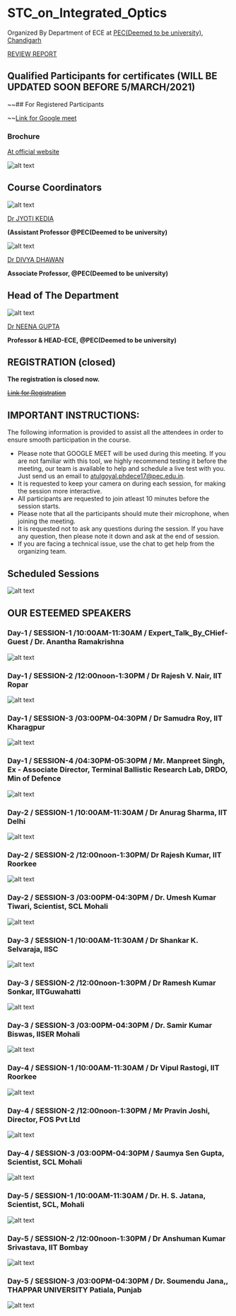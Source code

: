 # STC_on_Integrated_Optics
Organized By Department of ECE at [PEC(Deemed to be university), Chandigarh](https://www.pec.ac.in/events/online-short-term-course-integrated-optics)

[REVIEW REPORT](https://github.com/NANOPHOTONIC-RESEARCH-SOCIETY-AT-PEC/STC_on_Integrated_Optics/tree/main/session_revies)

## Qualified Participants for certificates (WILL BE UPDATED SOON BEFORE 5/MARCH/2021)


~~## For Registered Participants

~~[Link for Google meet](https://meet.google.com/nba-ixrn-gmq?hs=224)

### Brochure

[At official website](https://pec.ac.in/sites/default/files/uploads/events/stc_integrated_optics_brochure.pdf)

![alt text](https://github.com/NANOPHOTONIC-RESEARCH-SOCIETY-AT-PEC/STC_on_Integrated_Optics/blob/main/main.jpg)

## Course Coordinators 

![alt text](https://github.com/NANOPHOTONIC-RESEARCH-SOCIETY-AT-PEC/STC_on_Integrated_Optics/blob/main/Guest%20Speakers/Dr%20Kedia.PNG)

[Dr JYOTI KEDIA](https://pec.ac.in/jyoti-kedia)

**(Assistant Professor @PEC(Deemed to be university)**

![alt text](https://github.com/NANOPHOTONIC-RESEARCH-SOCIETY-AT-PEC/STC_on_Integrated_Optics/blob/main/Guest%20Speakers/Dr%20Dhawan.PNG)

[Dr DIVYA DHAWAN](https://pec.ac.in/divya-0)

**Associate Professor, @PEC(Deemed to be university)**

## Head of The Department

![alt text](https://github.com/NANOPHOTONIC-RESEARCH-SOCIETY-AT-PEC/STC_on_Integrated_Optics/blob/main/Guest%20Speakers/Dr%20Gupta.PNG)

[Dr NEENA GUPTA](https://pec.ac.in/neena-gupta)

**Professor & HEAD-ECE, @PEC(Deemed to be university)**

## REGISTRATION (closed)

**The registration is closed now.**

~~[Link for Registration](https://forms.gle/AMygMGaqyDTMB4zY7)~~


## IMPORTANT INSTRUCTIONS:

The following information is provided to assist all the attendees in order to ensure smooth participation in the course.

- Please note that GOOGLE MEET will be used during this meeting. If you are not familiar with this tool, 
  we highly recommend testing it before the meeting, our team is available   to help and schedule a live test with you. 
  Just send us an email to atulgoyal.phdece17@pec.edu.in.
- It is requested to keep your camera on during each session, for making the session more interactive.
- All participants are requested to join atleast 10 minutes before the session starts.
- Please note that all the participants should mute their microphone, when joining the meeting. 
- It is requested not to ask any questions during the session. If you have any question, then please note it down and ask at the end of session.
- If you are facing a technical issue, use the chat to get help from the organizing team.


## Scheduled Sessions

![alt text](https://github.com/NANOPHOTONIC-RESEARCH-SOCIETY-AT-PEC/STC_on_Integrated_Optics/blob/main/Guest%20Speakers/STC_TIME_Schedule_3.PNG)

## OUR ESTEEMED SPEAKERS 

### Day-1 / SESSION-1 /10:00AM-11:30AM / Expert_Talk_By_CHief-Guest / Dr. Anantha Ramakrishna
![alt text](https://github.com/NANOPHOTONIC-RESEARCH-SOCIETY-AT-PEC/STC_on_Integrated_Optics/blob/main/Guest%20Speakers/18_slot_1.png)

### Day-1 / SESSION-2 /12:00noon-1:30PM / Dr Rajesh V. Nair, IIT Ropar
![alt text](https://github.com/NANOPHOTONIC-RESEARCH-SOCIETY-AT-PEC/STC_on_Integrated_Optics/blob/main/Guest%20Speakers/18_slot_2.png)

### Day-1 / SESSION-3 /03:00PM-04:30PM / Dr Samudra Roy, IIT Kharagpur
![alt text](https://github.com/NANOPHOTONIC-RESEARCH-SOCIETY-AT-PEC/STC_on_Integrated_Optics/blob/main/Guest%20Speakers/18_slot_3_a.png)

### Day-1 / SESSION-4 /04:30PM-05:30PM / Mr. Manpreet Singh, Ex - Associate Director, Terminal Ballistic Research Lab, DRDO, Min of Defence
![alt text](https://github.com/NANOPHOTONIC-RESEARCH-SOCIETY-AT-PEC/STC_on_Integrated_Optics/blob/main/Guest%20Speakers/18_slot_3_b.png)

### Day-2 / SESSION-1 /10:00AM-11:30AM / Dr Anurag Sharma, IIT Delhi
![alt text](https://github.com/NANOPHOTONIC-RESEARCH-SOCIETY-AT-PEC/STC_on_Integrated_Optics/blob/main/Guest%20Speakers/19_slot_1.png)

### Day-2 / SESSION-2 /12:00noon-1:30PM/ Dr Rajesh Kumar, IIT Roorkee
![alt text](https://github.com/NANOPHOTONIC-RESEARCH-SOCIETY-AT-PEC/STC_on_Integrated_Optics/blob/main/Guest%20Speakers/19_slot_2.png)

### Day-2 / SESSION-3 /03:00PM-04:30PM / Dr. Umesh Kumar Tiwari, Scientist, SCL Mohali
![alt text](https://github.com/NANOPHOTONIC-RESEARCH-SOCIETY-AT-PEC/STC_on_Integrated_Optics/blob/main/Guest%20Speakers/19_slot_3_new.png)

### Day-3 / SESSION-1 /10:00AM-11:30AM / Dr Shankar K. Selvaraja, IISC
![alt text](https://github.com/NANOPHOTONIC-RESEARCH-SOCIETY-AT-PEC/STC_on_Integrated_Optics/blob/main/Guest%20Speakers/20_slot_1.png)

### Day-3 / SESSION-2 /12:00noon-1:30PM / Dr Ramesh Kumar Sonkar, IITGuwahatti
![alt text](https://github.com/NANOPHOTONIC-RESEARCH-SOCIETY-AT-PEC/STC_on_Integrated_Optics/blob/main/Guest%20Speakers/20_slot_2_a.png)

### Day-3 / SESSION-3 /03:00PM-04:30PM / Dr. Samir Kumar Biswas, IISER Mohali
![alt text](https://github.com/NANOPHOTONIC-RESEARCH-SOCIETY-AT-PEC/STC_on_Integrated_Optics/blob/main/Guest%20Speakers/20_slot_3.png)

### Day-4 / SESSION-1 /10:00AM-11:30AM / Dr Vipul Rastogi, IIT Roorkee
![alt text](https://github.com/NANOPHOTONIC-RESEARCH-SOCIETY-AT-PEC/STC_on_Integrated_Optics/blob/main/Guest%20Speakers/21_slot_1.png)

### Day-4 / SESSION-2 /12:00noon-1:30PM / Mr Pravin Joshi, Director, FOS Pvt Ltd
![alt text](https://github.com/NANOPHOTONIC-RESEARCH-SOCIETY-AT-PEC/STC_on_Integrated_Optics/blob/main/Guest%20Speakers/21_slot_2.png)

### Day-4 / SESSION-3 /03:00PM-04:30PM / Saumya Sen Gupta, Scientist, SCL Mohali
![alt text](https://github.com/NANOPHOTONIC-RESEARCH-SOCIETY-AT-PEC/STC_on_Integrated_Optics/blob/main/Guest%20Speakers/21_slot_3.png)

### Day-5 / SESSION-1 /10:00AM-11:30AM / Dr. H. S. Jatana, Scientist, SCL, Mohali
![alt text](https://github.com/NANOPHOTONIC-RESEARCH-SOCIETY-AT-PEC/STC_on_Integrated_Optics/blob/main/Guest%20Speakers/22_slot_1.png)

### Day-5 / SESSION-2 /12:00noon-1:30PM / Dr Anshuman Kumar Srivastava, IIT Bombay
![alt text](https://github.com/NANOPHOTONIC-RESEARCH-SOCIETY-AT-PEC/STC_on_Integrated_Optics/blob/main/Guest%20Speakers/22_slot_2.png)

### Day-5 / SESSION-3 /03:00PM-04:30PM / Dr. Soumendu Jana,, THAPPAR UNIVERSITY Patiala, Punjab
![alt text](https://github.com/NANOPHOTONIC-RESEARCH-SOCIETY-AT-PEC/STC_on_Integrated_Optics/blob/main/Guest%20Speakers/22_slot_3.png)
